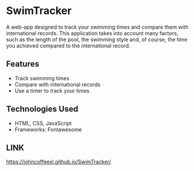 # SwimTracker
A web-app designed to track your swimming times and compare them with international records. This application takes into account many factors, such as the length of the pool, the swimming style and, of course, the time you achieved compared to the international record.

## Features

- Track swimming times
- Compare with international records
- Use a timer to track your times

## Technologies Used

- HTML, CSS, JavaScript
- Frameworks: Fontawesome

## LINK
https://johncoffeexl.github.io/SwimTracker/
